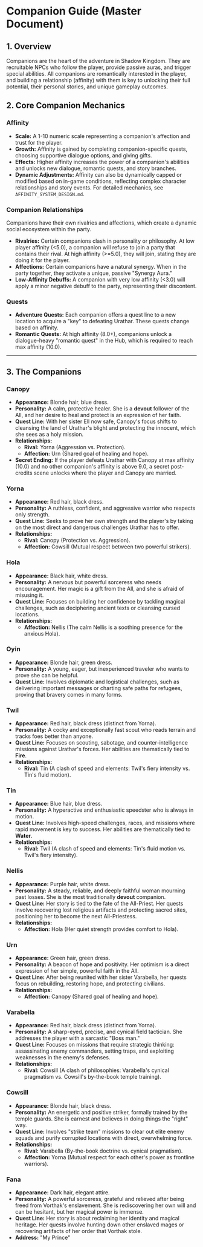 # Companion Guide (Master Document)

## 1. Overview
Companions are the heart of the adventure in Shadow Kingdom. They are recruitable NPCs who follow the player, provide passive auras, and trigger special abilities. All companions are romantically interested in the player, and building a relationship (affinity) with them is key to unlocking their full potential, their personal stories, and unique gameplay outcomes.

## 2. Core Companion Mechanics

### Affinity
- **Scale:** A 1-10 numeric scale representing a companion's affection and trust for the player.
- **Growth:** Affinity is gained by completing companion-specific quests, choosing supportive dialogue options, and giving gifts.
- **Effects:** Higher affinity increases the power of a companion's abilities and unlocks new dialogue, romantic quests, and story branches.
- **Dynamic Adjustments:** Affinity can also be dynamically capped or modified based on in-game conditions, reflecting complex character relationships and story events. For detailed mechanics, see `AFFINITY_SYSTEM_DESIGN.md`.

### Companion Relationships
Companions have their own rivalries and affections, which create a dynamic social ecosystem within the party.
- **Rivalries:** Certain companions clash in personality or philosophy. At low player affinity (<5.0), a companion will refuse to join a party that contains their rival. At high affinity (>=5.0), they will join, stating they are doing it for the player.
- **Affections:** Certain companions have a natural synergy. When in the party together, they activate a unique, passive "Synergy Aura."
- **Low-Affinity Debuffs:** A companion with very low affinity (<3.0) will apply a minor negative debuff to the party, representing their discontent.

### Quests
- **Adventure Quests:** Each companion offers a quest line to a new location to acquire a "key" to defeating Urathar. These quests change based on affinity.
- **Romantic Quests:** At high affinity (8.0+), companions unlock a dialogue-heavy "romantic quest" in the Hub, which is required to reach max affinity (10.0).

---

## 3. The Companions

### **Canopy**
- **Appearance:** Blonde hair, blue dress.
- **Personality:** A calm, protective healer. She is a **devout** follower of the All, and her desire to heal and protect is an expression of her faith.
- **Quest Line:** With her sister Ell now safe, Canopy's focus shifts to cleansing the land of Urathar's blight and protecting the innocent, which she sees as a holy mission.
- **Relationships:**
    - **Rival:** Yorna (Aggression vs. Protection).
    - **Affection:** Urn (Shared goal of healing and hope).
- **Secret Ending:** If the player defeats Urathar with Canopy at max affinity (10.0) and no other companion's affinity is above 9.0, a secret post-credits scene unlocks where the player and Canopy are married.

### **Yorna**
- **Appearance:** Red hair, black dress.
- **Personality:** A ruthless, confident, and aggressive warrior who respects only strength.
- **Quest Line:** Seeks to prove her own strength and the player's by taking on the most direct and dangerous challenges Urathar has to offer.
- **Relationships:**
    - **Rival:** Canopy (Protection vs. Aggression).
    - **Affection:** Cowsill (Mutual respect between two powerful strikers).

### **Hola**
- **Appearance:** Black hair, white dress.
- **Personality:** A nervous but powerful sorceress who needs encouragement. Her magic is a gift from the All, and she is afraid of misusing it.
- **Quest Line:** Focuses on building her confidence by tackling magical challenges, such as deciphering ancient texts or cleansing cursed locations.
- **Relationships:**
    - **Affection:** Nellis (The calm Nellis is a soothing presence for the anxious Hola).

### **Oyin**
- **Appearance:** Blonde hair, green dress.
- **Personality:** A young, eager, but inexperienced traveler who wants to prove she can be helpful.
- **Quest Line:** Involves diplomatic and logistical challenges, such as delivering important messages or charting safe paths for refugees, proving that bravery comes in many forms.

### **Twil**
- **Appearance:** Red hair, black dress (distinct from Yorna).
- **Personality:** A cocky and exceptionally fast scout who reads terrain and tracks foes better than anyone.
- **Quest Line:** Focuses on scouting, sabotage, and counter-intelligence missions against Urathar's forces. Her abilities are thematically tied to **Fire**.
- **Relationships:**
    - **Rival:** Tin (A clash of speed and elements: Twil's fiery intensity vs. Tin's fluid motion).

### **Tin**
- **Appearance:** Blue hair, blue dress.
- **Personality:** A hyperactive and enthusiastic speedster who is always in motion.
- **Quest Line:** Involves high-speed challenges, races, and missions where rapid movement is key to success. Her abilities are thematically tied to **Water**.
- **Relationships:**
    - **Rival:** Twil (A clash of speed and elements: Tin's fluid motion vs. Twil's fiery intensity).

### **Nellis**
- **Appearance:** Purple hair, white dress.
- **Personality:** A steady, reliable, and deeply faithful woman mourning past losses. She is the most traditionally **devout** companion.
- **Quest Line:** Her story is tied to the fate of the All-Priest. Her quests involve recovering lost religious artifacts and protecting sacred sites, positioning her to become the next All-Priestess.
- **Relationships:**
    - **Affection:** Hola (Her quiet strength provides comfort to Hola).

### **Urn**
- **Appearance:** Green hair, green dress.
- **Personality:** A beacon of hope and positivity. Her optimism is a direct expression of her simple, powerful faith in the All.
- **Quest Line:** After being reunited with her sister Varabella, her quests focus on rebuilding, restoring hope, and protecting civilians.
- **Relationships:**
    - **Affection:** Canopy (Shared goal of healing and hope).

### **Varabella**
- **Appearance:** Red hair, black dress (distinct from Yorna).
- **Personality:** A sharp-eyed, precise, and cynical field tactician. She addresses the player with a sarcastic "Boss man."
- **Quest Line:** Focuses on missions that require strategic thinking: assassinating enemy commanders, setting traps, and exploiting weaknesses in the enemy's defenses.
- **Relationships:**
    - **Rival:** Cowsill (A clash of philosophies: Varabella's cynical pragmatism vs. Cowsill's by-the-book temple training).

### **Cowsill**
- **Appearance:** Blonde hair, black dress.
- **Personality:** An energetic and positive striker, formally trained by the temple guards. She is earnest and believes in doing things the "right" way.
- **Quest Line:** Involves "strike team" missions to clear out elite enemy squads and purify corrupted locations with direct, overwhelming force.
- **Relationships:**
    - **Rival:** Varabella (By-the-book doctrine vs. cynical pragmatism).
    - **Affection:** Yorna (Mutual respect for each other's power as frontline warriors).

### **Fana**
- **Appearance:** Dark hair, elegant attire.
- **Personality:** A powerful sorceress, grateful and relieved after being freed from Vorthak's enslavement. She is rediscovering her own will and can be hesitant, but her magical power is immense.
- **Quest Line:** Her story is about reclaiming her identity and magical heritage. Her quests involve hunting down other enslaved mages or recovering artifacts of her order that Vorthak stole.
- **Address:** "My Prince"
